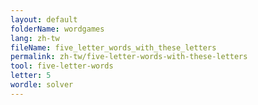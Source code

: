 ```yaml
---
layout: default
folderName: wordgames
lang: zh-tw
fileName: five_letter_words_with_these_letters
permalink: zh-tw/five-letter-words-with-these-letters
tool: five-letter-words
letter: 5
wordle: solver
---
```

